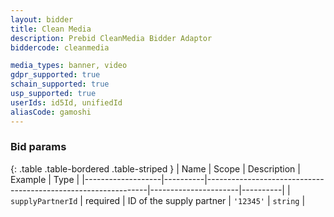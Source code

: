```yaml
---
layout: bidder
title: Clean Media
description: Prebid CleanMedia Bidder Adaptor
biddercode: cleanmedia

media_types: banner, video
gdpr_supported: true
schain_supported: true
usp_supported: true
userIds: id5Id, unifiedId
aliasCode: gamoshi
---
```


### Bid params

{: .table .table-bordered .table-striped }
| Name              | Scope    | Description                                                   | Example              | Type     |
|-------------------|----------|---------------------------------------------------------------|----------------------|----------|
| `supplyPartnerId` | required | ID of the supply partner | `'12345'`            | `string` |
